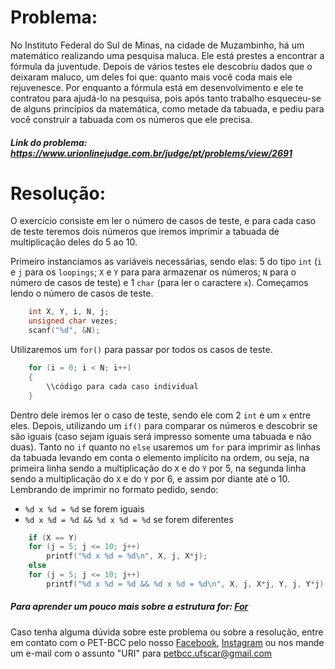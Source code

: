 # Problema:

No Instituto Federal do Sul de Minas, na cidade de Muzambinho, há um matemático realizando uma pesquisa maluca. Ele está prestes a encontrar a fórmula da juventude. Depois de vários testes ele descobriu dados que o deixaram maluco, um deles foi que: quanto mais você coda mais ele rejuvenesce. Por enquanto a fórmula está em desenvolvimento e ele te contratou para ajudá-lo na pesquisa, pois após tanto trabalho esqueceu-se de alguns princípios da matemática, como metade da tabuada, e pediu para você construir a tabuada com os números que ele precisa.

##### Link do problema: https://www.urionlinejudge.com.br/judge/pt/problems/view/2691
 
# Resolução:

O exercício consiste em ler o número de casos de teste, e para cada caso de teste teremos dois números que iremos imprimir a tabuada de multiplicação deles do 5 ao 10.

Primeiro instanciamos as variáveis necessárias, sendo elas: 5 do tipo `int` (`i` e `j` para os `loopings`; `X` e `Y` para para armazenar os números; `N`  para o número de casos de teste) e 1 `char` (para ler o caractere `x`).
Começamos lendo o número de casos de teste.

```c
    int X, Y, i, N, j;
    unsigned char vezes;
    scanf("%d", &N);
```

Utilizaremos um `for()` para passar por todos os casos de teste.

```c
    for (i = 0; i < N; i++)
    {
        \\código para cada caso individual
    }
```

Dentro dele iremos ler o caso de teste, sendo ele com 2 `int` e um `x` entre eles. Depois, utilizando um `if()` para comparar os números e descobrir se são iguais (caso sejam iguais será impresso somente uma tabuada e não duas). Tanto no `if` quanto no `else` usaremos um `for` para imprimir as linhas da tabuada levando em conta o elemento implícito na ordem, ou seja, na primeira linha sendo a multiplicação do `X` e do `Y` por 5, na segunda linha sendo a multiplicação do `X` e do `Y` por 6, e assim por diante até o 10. 
Lembrando de imprimir no formato pedido, sendo:

- `%d x %d = %d` se forem iguais
- `%d x %d = %d && %d x %d = %d` se forem diferentes

```c
    if (X == Y)
	for (j = 5; j <= 10; j++)
		printf("%d x %d = %d\n", X, j, X*j);
    else
	for (j = 5; j <= 10; j++)
		printf("%d x %d = %d && %d x %d = %d\n", X, j, X*j, Y, j, Y*j);
```

##### Para aprender um pouco mais sobre a estrutura for: [For](http://linguagemc.com.br/a-estrutura-de-repeticao-for-em-c/)

Caso tenha alguma dúvida sobre este problema ou sobre a resolução, entre em contato com o PET-BCC pelo nosso
[Facebook](https://www.facebook.com/petbcc/),
[Instagram](https://www.instagram.com/petbcc.ufscar/)
ou nos mande um e-mail com o assunto "URI" para  petbcc.ufscar@gmail.com
